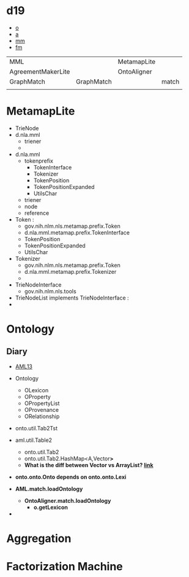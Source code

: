 # d19

- [o](#ontology)
- [a](#aggregation)
- [mm](MetamapLite)
- [fm](#factorization-machine)

| | | | | 
|-|-|-|-|
| MML | | MetamapLite | | 
|  AgreementMakerLite | | OntoAligner | | 
| GraphMatch | GraphMatch | | match |
| |   | |       | 
 


# MetamapLite


- TrieNode
- d.nla.mml
    - triener
    -        
- d.nla.mml
    - tokenprefix
        - TokenInterface
        - Tokenizer
        - TokenPosition
        - TokenPositionExpanded
        - UtilsChar
    - triener
    - node
    - reference
- Token : 
    - gov.nih.nlm.nls.metamap.prefix.Token
    - d.nla.mml.metamap.prefix.TokenInterface
    - TokenPosition
    - TokenPositionExpanded
    - UtilsChar
- Tokenizer 
    - gov.nih.nlm.nls.metamap.prefix.Token
    - d.nla.mml.metamap.prefix.Tokenizer
    - 
- TrieNodeInterface 
    - gov.nih.nlm.nls.tools
- TrieNodeList implements TrieNodeInterface : 
- 

# Ontology


## Diary

- [AML13](http://disi.unitn.it/~p2p/RelatedWork/Matching/Feriae_AgreementMakerLight13.pdf)
- Ontology
    - OLexicon
    - OProperty
    - OPropertyList
    - OProvenance
    - ORelationship

- onto.util.Tab2Tst
- aml.util.Table2
	- onto.util.Tab2
	- onto.util.Tab2.HashMap<A,Vector<B>> 
	- What is the diff between Vector vs ArrayList? [link](https://www.geeksforgeeks.org/vector-vs-arraylist-java/)
- onto.onto.Onto depends on onto.onto.Lexi
- AML.match.loadOntology
	- OntoAligner.match.loadOntology
		- o.getLexicon 
- 


# Aggregation 

# Factorization Machine

